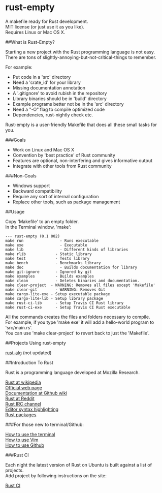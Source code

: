 rust-empty
==========

A makefile ready for Rust development.  
MIT license (or just use it as you like).  
Requires Linux or Mac OS X.  

##What is Rust-Empty?

Starting a new project with the Rust programming language is not easy.  
There are tons of slightly-annoying-but-not-critical-things to remember.  

For example:

* Put code in a 'src' directory
* Need a 'crate_id' for your library
* Missing documentation annotation
* A '.gitignore' to avoid rubish in the repository
* Library binaries should be in 'build' directory
* Example programs better not be in the 'src' directory
* Need a "-O" flag to compile optimized code
* Dependencies, rust-nightly check etc.

Rust-empty is a user-friendly Makefile that does all these small tasks for you.  

###Goals

* Work on Linux and Mac OS X
* Convention by 'best practice' of Rust community
* Features are optional, non-interfering and gives informative output
* Integrate with other tools from Rust community

###Non-Goals

* Windows support
* Backward compatibility
* Require any sort of internal configuration
* Replace other tools, such as package management

##Usage

Copy 'Makefile' to an empty folder.  
In the Terminal window, 'make':  

```
--- rust-empty (0.1 002)
make run 		        - Runs executable
make exe 		        - Executable
make lib 		        - Different kinds of libraries
make rlib 		      - Static library
make test 		      - Tests library
make bench 		      - Benchmarks library
make doc 		        - Builds documentation for library
make git-ignore 	  - Ignored by git
make examples 		  - Builds examples
make clean 		      - Deletes binaries and documentation.
make clear-project 	- WARNING: Removes all files except 'Makefile'
make clear-git 		  - WARNING: Removes Git
make cargo-lite-exe - Setup executable package
make cargo-lite-lib - Setup library package
make rust-ci-lib 	  - Setup Travis CI Rust library
make rust-ci-exe 	  - Setup Travis CI Rust executable
```

All the commands creates the files and folders necessary to compile.  
For example, if you type 'make exe' it will add a hello-world program to 'src/main.rs'.  
You can use 'make clear-project' to revert back to just the 'Makefile'.  

##Projects Using rust-empty

<a href="https://github.com/bvssvni/rust-alg" target="_blank">rust-alg</a> (not updated)

##Introduction To Rust

Rust is a programming language developed at Mozilla Research.  

<a href="https://en.wikipedia.org/wiki/Rust_%28programming_language%29" target="_blank">Rust at wikipedia</a>  
<a href="http://www.rust-lang.org/" target="_blank">Official web page</a>  
<a href="https://github.com/mozilla/rust/wiki/Docs" target="_blank">Documentation at Github wiki</a>  
<a href="http://www.reddit.com/r/rust/" target="_blank">Rust at Reddit</a>  
<a href="http://chat.mibbit.com/?server=irc.mozilla.org&channel=%23rust" target="_blank">Rust IRC channel</a>  
<a href="https://github.com/mozilla/rust/wiki/Doc-packages%2C-editors%2C-and-other-tools" target="_blank">Editor syntax highlighting</a>  
<a href="https://github.com/mozilla/rust/wiki/Rustpkg" target="_blank">Rust packages</a>  

###For those new to terminal/Github:

<a href="https://github.com/bvssvni/rust-empty/wiki/How-to-use-the-terminal" target="_blank">How to use the terminal</a>  
<a href="https://github.com/bvssvni/rust-empty/wiki/How-to-use-Vim" target="_blank">How to use Vim</a>  
<a href="https://github.com/bvssvni/rust-empty/wiki/How-to-use-Github" target="_blank">How to use Github</a>

###Rust CI

Each night the latest version of Rust on Ubuntu is built against a list of projects.  
Add project by following instructions on the site:

<a href="http://rust-ci.org/" target="_blank">Rust CI</a>

